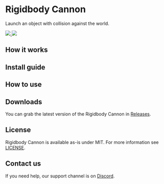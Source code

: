 <div>
  <h1>Rigidbody Cannon</h1>
  <p>
     Launch an object with collision against the world.
  </p>
  <a href="https://github.com/VRLabs/Rigidbody-Cannon/releases/latest">
    <img src="https://img.shields.io/github/v/release/VRLabs/Rigidbody-Cannon.svg?style=flat-square">
  </a>
  <a href="https://github.com/VRLabs/Rigidbody-Cannon/releases/latest">
    <img src="https://img.shields.io/badge/Unity-2019.4-green.svg?style=flat-square">
  </a>
  <br />
</div>

## How it works

## Install guide

## How to use

## Downloads

You can grab the latest version of the Rigidbody Cannon in [Releases](https://github.com/VRLabs/Rigidbody-Cannon/releases/latest).

## License

Rigidbody Cannon is available as-is under MIT. For more information see [LICENSE](https://github.com/VRLabs/Rigidbody-Cannon/blob/main/LICENSE).

## Contact us

If you need help, our support channel is on [Discord](https://discord.vrlabs.dev).

